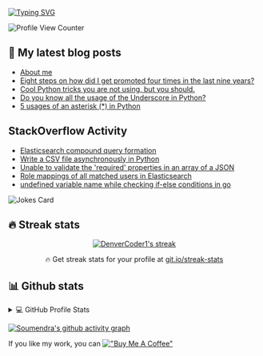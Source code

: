 [![Typing SVG](https://readme-typing-svg.herokuapp.com?center=true&vCenter=true&width=1000&lines=Lead+Systems+Engineer;Senior+Python+Developer;Open+source+contributor;AWS%2C+Azure%2C+Docker%2C+Kubernetes)](https://git.io/typing-svg)

![Profile View Counter](https://komarev.com/ghpvc/?username=soumendrak)

## 📩 My latest blog posts
<!-- BLOG-POST-LIST:START -->
- [About me](https://blog.soumendrak.com/about-me)
- [Eight steps on how did I get promoted four times in the last nine years?](https://blog.soumendrak.com/eight-steps-on-how-did-i-get-promoted-four-times-in-the-last-nine-years)
- [Cool Python tricks you are not using, but you should.](https://blog.soumendrak.com/cool-python-tricks-you-are-not-using-but-you-should)
- [Do you know all the usage of the Underscore in Python?](https://blog.soumendrak.com/do-you-know-all-the-usage-of-the-underscore-in-python)
- [5 usages of an asterisk (*) in Python](https://blog.soumendrak.com/5-usages-of-an-asterisk-in-python)
<!-- BLOG-POST-LIST:END -->

## StackOverflow Activity
<!-- STACKOVERFLOW:START -->
- [Elasticsearch compound query formation](https://stackoverflow.com/questions/68356218/elasticsearch-compound-query-formation)
- [Write a CSV file asynchronously in Python](https://stackoverflow.com/questions/63324327/write-a-csv-file-asynchronously-in-python)
- [Unable to validate the 'required' properties in an array of a JSON](https://stackoverflow.com/questions/63111844/unable-to-validate-the-required-properties-in-an-array-of-a-json)
- [Role mappings of all matched users in Elasticsearch](https://stackoverflow.com/questions/62864570/role-mappings-of-all-matched-users-in-elasticsearch)
- [undefined variable name while checking if-else conditions in go](https://stackoverflow.com/questions/61705899/undefined-variable-name-while-checking-if-else-conditions-in-go)
<!-- STACKOVERFLOW:END -->

![Jokes Card](https://readme-jokes.vercel.app/api)

## 🔥 Streak stats

<!-- GitHub Readme Streak Stats - https://github.com/DenverCoder1/github-readme-streak-stats -->
<p align="center">
  <a href="https://github.com/DenverCoder1/github-readme-streak-stats">
    <img title="🔥 Get streak stats for your profile at git.io/streak-stats" alt="DenverCoder1's streak" src="http://github-readme-streak-stats.herokuapp.com?user=soumendrak&theme=dark&hide_border=true"/>
  </a>
  <p align="center">🔥 Get streak stats for your profile at <a href="https://git.io/streak-stats">git.io/streak-stats</a></p>
</p>

## 📊 Github stats

<!-- https://github.com/anuraghazra/github-readme-stats -->
<details> 
  <summary>💻 GitHub Profile Stats</summary>
  <br/>
    <a href="https://github.com/anuraghazra/github-readme-stats"><img alt="Soumendra's Github Stats" src="https://denvercoder1-github-readme-stats.vercel.app/api/?username=soumendrak&show_icons=true&count_private=true&theme=react&hide_border=true&bg_color=1F222E&title_color=F85D7F&icon_color=F8D866" height="192px"/></a>
  <a href="https://github.com/anuraghazra/github-readme-stats"><img alt="Soumendra's Top Languages" src="https://github-readme-stats.vercel.app/api/top-langs/?username=soumendrak&langs_count=8&layout=compact&theme=react&hide_border=true&bg_color=1F222E&title_color=F85D7F&icon_color=F8D866&hide=Jupyter%20Notebook" height="192px"/></a>
  <br/>
  <b>Note:</b> Top languages is only a metric of the languages my public code consists of and doesn't reflect experience or skill level.
</details>


[![Soumendra's github activity graph](https://activity-graph.herokuapp.com/graph?username=soumendrak&theme=xcode)](https://github.com/ashutosh00710/github-readme-activity-graph)

If you like my work, you can 
[!["Buy Me A Coffee"](https://www.buymeacoffee.com/assets/img/custom_images/orange_img.png)](https://www.buymeacoffee.com/soumendrak)

<!--
**soumendrak/soumendrak** is a ✨ _special_ ✨ repository because its `README.md` (this file) appears on your GitHub profile.

Here are some ideas to get you started:

- 🔭 I’m currently working on ...
- 🌱 I’m currently learning ...
- 👯 I’m looking to collaborate on ...
- 🤔 I’m looking for help with ...
- 💬 Ask me about ...
- 📫 How to reach me: ...
- 😄 Pronouns: ...
- ⚡ Fun fact: ...
-->
